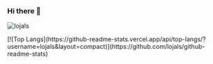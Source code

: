 ### Hi there 👋
<p align="left">
  <img src="https://komarev.com/ghpvc/?username=lojals" alt="lojals" />
</p>
[![Top Langs](https://github-readme-stats.vercel.app/api/top-langs/?username=lojals&layout=compact)](https://github.com/lojals/github-readme-stats)
